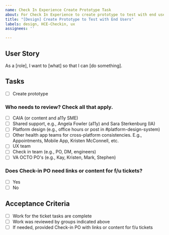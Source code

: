 ```yaml
---
name: Check In Experience Create Prototype Task
about: For Check In Experience to create prototype to test with end users
title: "[Design] Create Prototype to Test with End Users"
labels: design, HCE-Checkin, ux
assignees: ''

---
```


## User Story
As a [role], I want to [what] so that I can [do something].

## Tasks
- [ ] Create prototype

### Who needs to review? Check all that apply.   
- [ ] CAIA (or content and a11y SME)
- [ ] Shared support, e.g., Angela Fowler (a11y) and Sara Sterkenburg (IA)
- [ ] Platform design (e.g., office hours or post in #platform-design-system)
- [ ] Other health app teams for cross-platform consistencies. E.g., Appointments, Mobile App, Kristen McConnell, etc. 
- [ ] UX team
- [ ] Check in team (e.g., PO, DM, engineers)  
- [ ] VA OCTO PO's (e.g., Kay, Kristen, Mark, Stephen)

### Does Check-in PO need links or content for f/u tickets? 
- [ ] Yes
- [ ] No
      
## Acceptance Criteria
- [ ] Work for the ticket tasks are complete
- [ ] Work was reviewed by groups indicated above
- [ ] If needed, provided Check-in PO with links or content for f/u tickets
